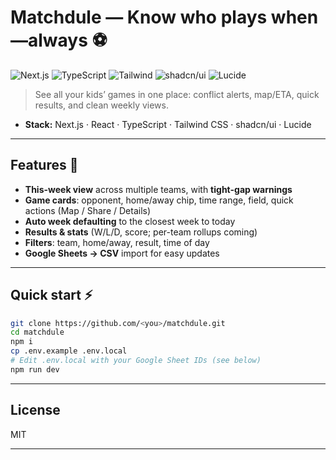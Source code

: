 # Matchdule — Know who plays when—always ⚽️

![Next.js](https://img.shields.io/badge/Next.js-15-black) ![TypeScript](https://img.shields.io/badge/TypeScript-5-blue) ![Tailwind](https://img.shields.io/badge/Tailwind_CSS-4-38B2AC) ![shadcn/ui](https://img.shields.io/badge/shadcn%2Fui-New%20York-000) ![Lucide](https://img.shields.io/badge/Lucide-Icons-111)

> See all your kids’ games in one place: conflict alerts, map/ETA, quick results, and clean weekly views.

- **Stack:** Next.js · React · TypeScript · Tailwind CSS · shadcn/ui · Lucide

---

## Features 🚀

- **This-week view** across multiple teams, with **tight-gap warnings**
- **Game cards**: opponent, home/away chip, time range, field, quick actions (Map / Share / Details)
- **Auto week defaulting** to the closest week to today
- **Results & stats** (W/L/D, score; per-team rollups coming)
- **Filters**: team, home/away, result, time of day
- **Google Sheets → CSV** import for easy updates

---

## Quick start ⚡

```bash
git clone https://github.com/<you>/matchdule.git
cd matchdule
npm i
cp .env.example .env.local
# Edit .env.local with your Google Sheet IDs (see below)
npm run dev
```

---

## License

MIT

---
